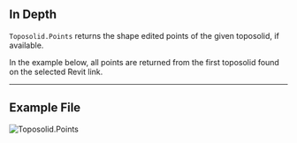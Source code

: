 ## In Depth
`Toposolid.Points` returns the shape edited points of the given toposolid, if available.

In the example below, all points are returned from the first toposolid found on the selected Revit link.
___
## Example File

![Toposolid.Points](./Revit.Elements.Toposolid.Points_img.jpg)
